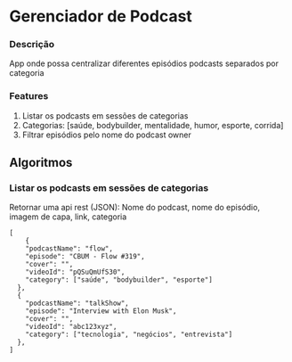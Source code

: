 # Gerenciador de Podcast

### Descrição

App onde possa centralizar diferentes episódios podcasts separados por categoria

### Features

1. Listar os podcasts em sessões de categorias
2. Categorias: [saúde, bodybuilder, mentalidade, humor, esporte, corrida]
3. Filtrar episódios pelo nome do podcast owner

## Algoritmos

### Listar os podcasts em sessões de categorias

Retornar uma api rest (JSON): Nome do podcast, nome do episódio, imagem de capa, link, categoria

```
[
    {
    "podcastName": "flow",
    "episode": "CBUM - Flow #319",
    "cover": "",
    "videoId": "pQSuQmUfS30",
    "category": ["saúde", "bodybuilder", "esporte"]
  },
  {
    "podcastName": "talkShow",
    "episode": "Interview with Elon Musk",
    "cover": "",
    "videoId": "abc123xyz",
    "category": ["tecnologia", "negócios", "entrevista"]
  },
]
```
